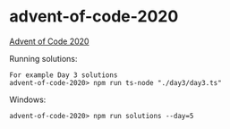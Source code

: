 # advent-of-code-2020
[Advent of Code 2020](https://adventofcode.com/2020/)


Running solutions:
```
For example Day 3 solutions
advent-of-code-2020> npm run ts-node "./day3/day3.ts"
```

Windows:
```
advent-of-code-2020> npm run solutions --day=5
```

